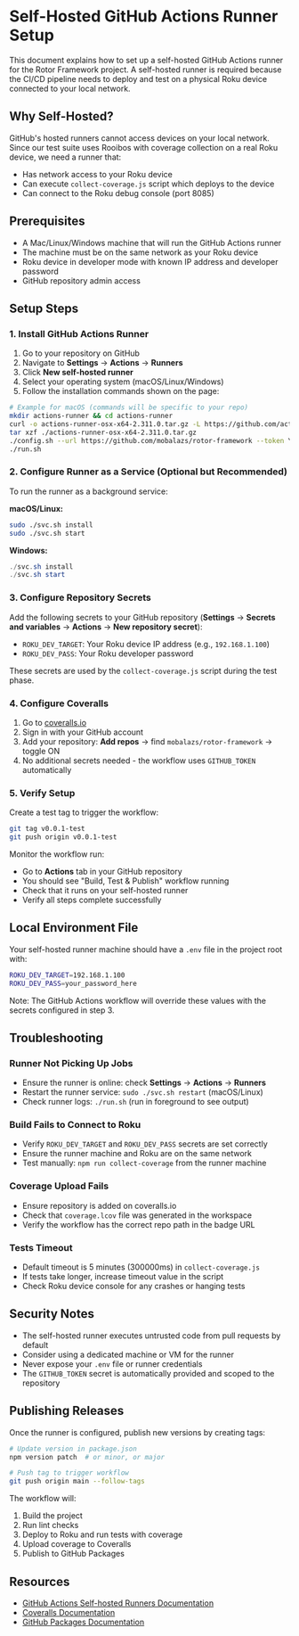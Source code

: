 # Self-Hosted GitHub Actions Runner Setup

This document explains how to set up a self-hosted GitHub Actions runner for the Rotor Framework project. A self-hosted runner is required because the CI/CD pipeline needs to deploy and test on a physical Roku device connected to your local network.

## Why Self-Hosted?

GitHub's hosted runners cannot access devices on your local network. Since our test suite uses Rooibos with coverage collection on a real Roku device, we need a runner that:
- Has network access to your Roku device
- Can execute `collect-coverage.js` script which deploys to the device
- Can connect to the Roku debug console (port 8085)

## Prerequisites

- A Mac/Linux/Windows machine that will run the GitHub Actions runner
- The machine must be on the same network as your Roku device
- Roku device in developer mode with known IP address and developer password
- GitHub repository admin access

## Setup Steps

### 1. Install GitHub Actions Runner

1. Go to your repository on GitHub
2. Navigate to **Settings** → **Actions** → **Runners**
3. Click **New self-hosted runner**
4. Select your operating system (macOS/Linux/Windows)
5. Follow the installation commands shown on the page:

```bash
# Example for macOS (commands will be specific to your repo)
mkdir actions-runner && cd actions-runner
curl -o actions-runner-osx-x64-2.311.0.tar.gz -L https://github.com/actions/runner/releases/download/v2.311.0/actions-runner-osx-x64-2.311.0.tar.gz
tar xzf ./actions-runner-osx-x64-2.311.0.tar.gz
./config.sh --url https://github.com/mobalazs/rotor-framework --token YOUR_TOKEN
./run.sh
```

### 2. Configure Runner as a Service (Optional but Recommended)

To run the runner as a background service:

**macOS/Linux:**
```bash
sudo ./svc.sh install
sudo ./svc.sh start
```

**Windows:**
```powershell
./svc.sh install
./svc.sh start
```

### 3. Configure Repository Secrets

Add the following secrets to your GitHub repository (**Settings** → **Secrets and variables** → **Actions** → **New repository secret**):

- `ROKU_DEV_TARGET`: Your Roku device IP address (e.g., `192.168.1.100`)
- `ROKU_DEV_PASS`: Your Roku developer password

These secrets are used by the `collect-coverage.js` script during the test phase.

### 4. Configure Coveralls

1. Go to [coveralls.io](https://coveralls.io)
2. Sign in with your GitHub account
3. Add your repository: **Add repos** → find `mobalazs/rotor-framework` → toggle ON
4. No additional secrets needed - the workflow uses `GITHUB_TOKEN` automatically

### 5. Verify Setup

Create a test tag to trigger the workflow:

```bash
git tag v0.0.1-test
git push origin v0.0.1-test
```

Monitor the workflow run:
- Go to **Actions** tab in your GitHub repository
- You should see "Build, Test & Publish" workflow running
- Check that it runs on your self-hosted runner
- Verify all steps complete successfully

## Local Environment File

Your self-hosted runner machine should have a `.env` file in the project root with:

```bash
ROKU_DEV_TARGET=192.168.1.100
ROKU_DEV_PASS=your_password_here
```

Note: The GitHub Actions workflow will override these values with the secrets configured in step 3.

## Troubleshooting

### Runner Not Picking Up Jobs
- Ensure the runner is online: check **Settings** → **Actions** → **Runners**
- Restart the runner service: `sudo ./svc.sh restart` (macOS/Linux)
- Check runner logs: `./run.sh` (run in foreground to see output)

### Build Fails to Connect to Roku
- Verify `ROKU_DEV_TARGET` and `ROKU_DEV_PASS` secrets are set correctly
- Ensure the runner machine and Roku are on the same network
- Test manually: `npm run collect-coverage` from the runner machine

### Coverage Upload Fails
- Ensure repository is added on coveralls.io
- Check that `coverage.lcov` file was generated in the workspace
- Verify the workflow has the correct repo path in the badge URL

### Tests Timeout
- Default timeout is 5 minutes (300000ms) in `collect-coverage.js`
- If tests take longer, increase timeout value in the script
- Check Roku device console for any crashes or hanging tests

## Security Notes

- The self-hosted runner executes untrusted code from pull requests by default
- Consider using a dedicated machine or VM for the runner
- Never expose your `.env` file or runner credentials
- The `GITHUB_TOKEN` secret is automatically provided and scoped to the repository

## Publishing Releases

Once the runner is configured, publish new versions by creating tags:

```bash
# Update version in package.json
npm version patch  # or minor, or major

# Push tag to trigger workflow
git push origin main --follow-tags
```

The workflow will:
1. Build the project
2. Run lint checks
3. Deploy to Roku and run tests with coverage
4. Upload coverage to Coveralls
5. Publish to GitHub Packages

## Resources

- [GitHub Actions Self-hosted Runners Documentation](https://docs.github.com/en/actions/hosting-your-own-runners)
- [Coveralls Documentation](https://docs.coveralls.io/)
- [GitHub Packages Documentation](https://docs.github.com/en/packages)
